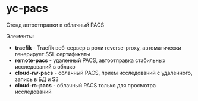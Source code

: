 # yc-pacs

Стенд автоотправки в облачный PACS

Элементы:
- **traefik** - Traefik веб-сервер в роли reverse-proxy, автоматически генерирует SSL сертификаты
- **remote-pacs** - удаленный PACS, автоотправка стабильных исследований в облако
- **cloud-rw-pacs** - облачный PACS, прием исследований с удаленного, запись в БД и S3
- **cloud-ro-pacs** - облачный PACS только для просмотра исследований